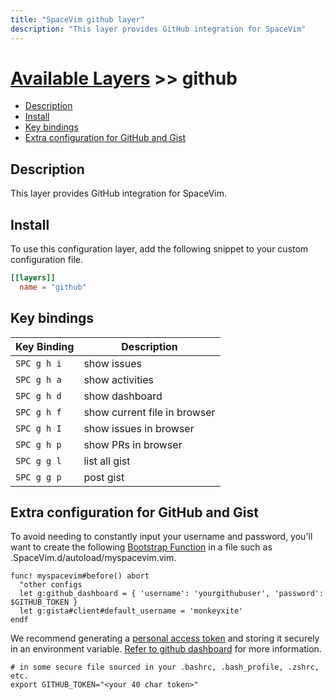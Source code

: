 ```yaml
---
title: "SpaceVim github layer"
description: "This layer provides GitHub integration for SpaceVim"
---
```


# [Available Layers](../) >> github

<!-- vim-markdown-toc GFM -->

- [Description](#description)
- [Install](#install)
- [Key bindings](#key-bindings)
- [Extra configuration for GitHub and Gist](#extra-configuration-for-github-and-gist)

<!-- vim-markdown-toc -->

## Description

This layer provides GitHub integration for SpaceVim.

## Install

To use this configuration layer, add the following snippet to your custom configuration file.

```toml
[[layers]]
  name = "github"
```

## Key bindings

| Key Binding | Description                  |
| ----------- | ---------------------------- |
| `SPC g h i` | show issues                  |
| `SPC g h a` | show activities              |
| `SPC g h d` | show dashboard               |
| `SPC g h f` | show current file in browser |
| `SPC g h I` | show issues in browser       |
| `SPC g h p` | show PRs in browser          |
| `SPC g g l` | list all gist                |
| `SPC g g p` | post gist                    |

## Extra configuration for GitHub and Gist

To avoid needing to constantly input your username and password, you'll want to create the following [Bootstrap Function](https://spacevim.org/documentation/#bootstrap-functions) in a file such as .SpaceVim.d/autoload/myspacevim.vim.

```vim
func! myspacevim#before() abort
  "other configs
  let g:github_dashboard = { 'username': 'yourgithubuser', 'password': $GITHUB_TOKEN }
  let g:gista#client#default_username = 'monkeyxite'
endf
```
We recommend generating a [personal access token](https://github.com/settings/tokens) and storing it securely in an environment variable. [Refer to github dashboard](https://github.com/junegunn/vim-github-dashboard) for more information.
```shell
# in some secure file sourced in your .bashrc, .bash_profile, .zshrc, etc.
export GITHUB_TOKEN="<your 40 char token>"
```
